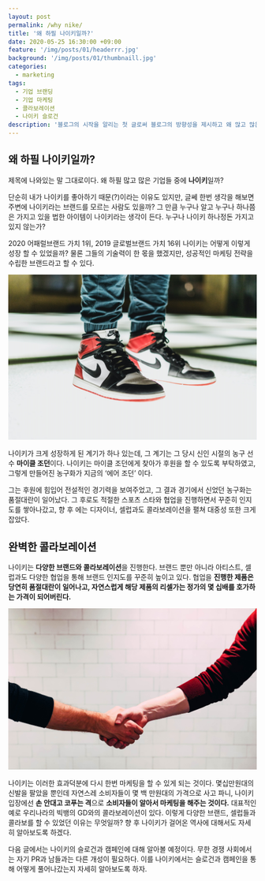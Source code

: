 ```yaml
---
layout: post
permalink: /why nike/
title: '왜 하필 나이키일까?'
date: 2020-05-25 16:30:00 +09:00
feature: '/img/posts/01/headerrr.jpg'
background: '/img/posts/01/thumbnaill.jpg'
categories:
  - marketing
tags:
  - 기업 브랜딩
  - 기업 마케팅
  - 콜라보레이션
  - 나이키 슬로건
description: '블로그의 시작을 알리는 첫 글로써 블로그의 방향성을 제시하고 왜 많고 많은 기업들 중 나이키를 택했는지 와 그들의 마케팅전략을 알아보자.'
---
```


## 왜 하필 나이키일까?

제목에 나와있는 말 그대로이다. 왜 하필 많고 많은 기업들 중에 **나이키**일까?

단순히 내가 나이키를 좋아하기 때문(?)이라는 이유도 있지만, 글쎄 한번 생각을 해보면 주변에 나이키라는 브랜드를 모르는 사람도 있을까? 그 만큼 누구나 알고 누구나 하나쯤은 가지고 있을 법한 아이템이 나이키라는 생각이 든다. 누구나 나이키 하나정돈 가지고 있지 않는가?





2020 어패럴브랜드 가치 1위, 2019 글로벌브랜드 가치 16위 나이키는 어떻게 이렇게 성장 할 수 있었을까? 물론 그들의 기술력이 한 몫을 했겠지만, 성공적인 마케팅 전략을 수립한 브랜드라고 할 수 있다.



![그림 1](/img/posts/01/jordan.jpg)

나이키가 크게 성장하게 된 계기가 하나 있는데, 그 계기는 그 당시 신인 시절의 농구 선수 **마이클 조던**이다. 나이키는 마이클 조던에게 찾아가 후원을 할 수 있도록 부탁하였고, 그렇게 만들어진 농구화가 지금의 ‘에어 조던’ 이다.

그는 후원에 힘입어 전설적인 경기력을 보여주었고, 그 결과 경기에서 신었던 농구화는 품절대란이 일어났다. 그 후로도 적절한 스포츠 스타와 협업을 진행하면서 꾸준히 인지도를 쌓아나갔고, 향 후 에는 디자이너, 셀럽과도 콜라보레이션을 펼쳐 대중성 또한 크게 잡았다.



## 완벽한 콜라보레이션

나이키는 **다양한 브랜드와 콜라보레이션**을 진행한다. 브랜드 뿐만 아니라 아티스트, 셀럽과도 다양한 협업을 통해 브랜드 인지도를 꾸준히 높이고 있다. 협업을 **진행한 제품은 당연히 품절대란이 일어나고, 자연스럽게 해당 제품의 리셀가는 정가의 몇 십배를 호가하는 가격이 되어버린다.**



![그림 1](/img/posts/01/collaboraton.jpg)



나이키는 이러한 효과덕분에 다시 한번 마케팅을 할 수 있게 되는 것이다. 몇십만원대의 신발을 팔았을 뿐인데 자연스레 소비자들이 몇 백 만원대의 가격으로 사고 파니, 나이키 입장에선 **손 안대고 코푸는 격**으로 **소비자들이 알아서 마케팅을 해주는 것이다.** 대표적인 예로 우리나라의 빅뱅의 GD와의 콜라보레이션이 있다. 이렇게 다양한 브랜드, 셀럽들과 콜라보를 할 수 있었던 이유는 무엇일까? 향 후 나이키가 걸어온 역사에 대해서도 자세히 알아보도록 하겠다.





다음 글에서는 나이키의 슬로건과 캠페인에 대해 알아볼 예정이다. 무한 경쟁 사회에서는 자기 PR과 남들과는 다른 개성이 필요하다. 이를 나이키에서는 슬로건과 캠페인을 통해 어떻게 풀어나갔는지 자세히 알아보도록 하자.
